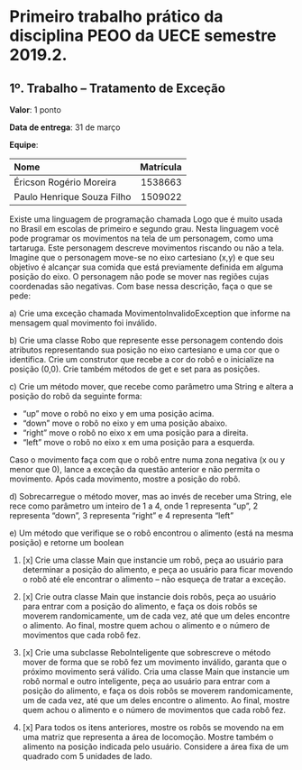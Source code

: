 # Primeiro trabalho prático da disciplina PEOO da UECE semestre 2019.2.

## 1º. Trabalho – Tratamento de Exceção

__Valor__: 1 ponto

__Data de entrega__: 31 de março

__Equipe__:

Nome                                        | Matrícula
:-------------------------------------------|-------------:
Éricson Rogério Moreira                     |1538663
Paulo Henrique Souza Filho                  |1509022 




Existe uma linguagem de programação chamada Logo que é muito usada no Brasil em escolas de primeiro e segundo grau. Nesta linguagem você pode programar os movimentos na tela de um personagem, como uma tartaruga. Este personagem descreve movimentos riscando ou não a tela. Imagine que o personagem move-se no eixo cartesiano (x,y) e que seu objetivo é alcançar sua comida que está previamente definida em alguma posição do eixo. O personagem não pode se mover nas regiões cujas coordenadas são negativas. Com base nessa descrição, faça o que se pede:

a) Crie uma exceção chamada MovimentoInvalidoException que informe na mensagem qual movimento foi inválido.

b) Crie uma classe Robo que represente esse personagem contendo dois atributos representando sua posição no eixo cartesiano e uma cor que o identifica. Crie um construtor que recebe a cor do robô e o inicialize na posição (0,0). Crie também métodos de get e set para as posições.

c) Crie um método mover, que recebe como parâmetro uma String e altera a posição do robô da seguinte forma:

- “up” move o robô no eixo y em uma posição acima.
- “down” move o robô no eixo y em uma posição abaixo.
- “right” move o robô no eixo x em uma posição para a direita.
- “left” move o robô no eixo x em uma posição para a esquerda.

Caso o movimento faça com que o robô entre numa zona negativa (x ou y menor que 0), lance a exceção da questão anterior e não permita o movimento. Após cada movimento, mostre a posição do robô. 

d) Sobrecarregue o método mover, mas ao invés de receber uma String, ele rece como parâmetro um inteiro de 1 a 4, onde 1 representa “up”, 2 representa “down”, 3 representa “right” e 4 representa “left”

e) Um método que verifique se o robô encontrou o alimento (está na mesma posição) e retorne um boolean

1. [x] Crie uma classe Main que instancie um robô, peça ao usuário para determinar a posição do alimento, e peça ao usuário para ficar movendo o robô até ele encontrar o alimento – não esqueça de tratar a exceção.
 
2. [x] Crie outra classe Main que instancie dois robôs, peça ao usuário para entrar com a posição do alimento, e faça os dois robôs se moverem randomicamente, um de cada vez, até que um deles encontre o alimento. Ao final, mostre quem achou o alimento e o número de movimentos que cada robô fez.

3. [x] Crie uma subclasse ReboInteligente que sobrescreve o método mover de forma que se robô fez um movimento inválido, garanta que o próximo movimento será válido. Cria uma classe Main que instancie um robô normal e outro inteligente, peça ao usuário para entrar com a posição do alimento, e faça os dois robôs se moverem randomicamente, um de cada vez, até que um deles encontre o alimento. Ao final, mostre quem achou o alimento e o número de movimentos que cada robô fez.

4. [x] Para todos os itens anteriores, mostre os robôs se movendo na em uma matriz que representa a área de locomoção. Mostre também o alimento na posição indicada pelo usuário. Considere a área fixa de um quadrado com 5 unidades de lado.
